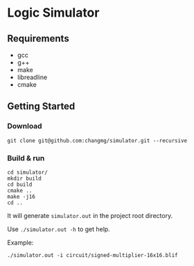 # Logic Simulator

## Requirements
- gcc
- g++
- make
- libreadline
- cmake

## Getting Started
### Download

```shell
git clone git@github.com:changmg/simulator.git --recursive
```

### Build & run
```shell
cd simulator/
mkdir build
cd build
cmake ..
make -j16
cd ..
```
It will generate `simulator.out` in the project root directory.

Use `./simulator.out -h` to get help.

Example:
```shell
./simulator.out -i circuit/signed-multiplier-16x16.blif
```

